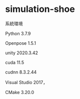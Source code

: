 # simulation-shoe
系統環境

Python 3.7.9

Openpose 1.5.1

unity 2020.3.42

cuda 11.5

cudnn 8.3.2.44

Visual Studio 2017，

CMake 3.20.0
